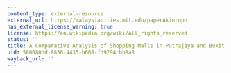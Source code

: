 ```yaml
---
content_type: external-resource
external_url: https://malaysiacities.mit.edu/paperAkinropo
has_external_license_warning: true
license: https://en.wikipedia.org/wiki/All_rights_reserved
status: ''
title: A Comparative Analysis of Shopping Malls in Putrajaya and Bukit Indah, Malaysia
uid: 580080dd-8856-4435-b668-fd9294cbb8a8
wayback_url: ''
---
```

